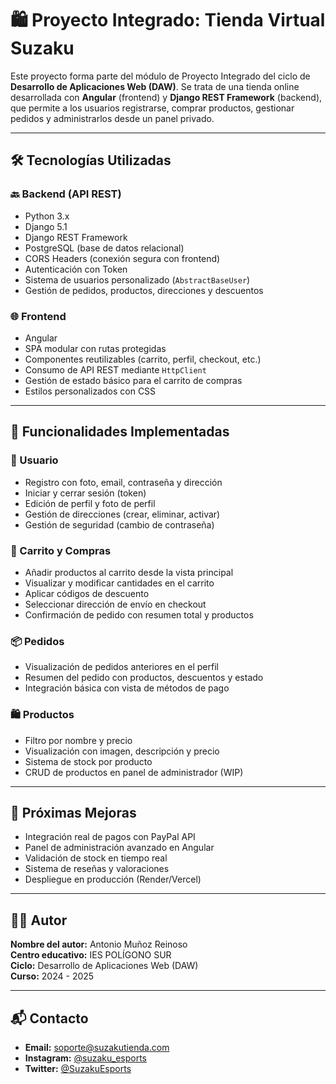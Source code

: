 # 🛍️ Proyecto Integrado: Tienda Virtual Suzaku

Este proyecto forma parte del módulo de Proyecto Integrado del ciclo de **Desarrollo de Aplicaciones Web (DAW)**. Se trata de una tienda online desarrollada con **Angular** (frontend) y **Django REST Framework** (backend), que permite a los usuarios registrarse, comprar productos, gestionar pedidos y administrarlos desde un panel privado.

---

## 🛠 Tecnologías Utilizadas

### 🔙 Backend (API REST)
- Python 3.x  
- Django 5.1  
- Django REST Framework  
- PostgreSQL (base de datos relacional)  
- CORS Headers (conexión segura con frontend)  
- Autenticación con Token  
- Sistema de usuarios personalizado (`AbstractBaseUser`)  
- Gestión de pedidos, productos, direcciones y descuentos  

### 🌐 Frontend
- Angular  
- SPA modular con rutas protegidas  
- Componentes reutilizables (carrito, perfil, checkout, etc.)  
- Consumo de API REST mediante `HttpClient`  
- Gestión de estado básico para el carrito de compras  
- Estilos personalizados con CSS  

---

## 🧩 Funcionalidades Implementadas

### 👤 Usuario
- Registro con foto, email, contraseña y dirección  
- Iniciar y cerrar sesión (token)  
- Edición de perfil y foto de perfil  
- Gestión de direcciones (crear, eliminar, activar)  
- Gestión de seguridad (cambio de contraseña)  

### 🛒 Carrito y Compras
- Añadir productos al carrito desde la vista principal  
- Visualizar y modificar cantidades en el carrito  
- Aplicar códigos de descuento  
- Seleccionar dirección de envío en checkout  
- Confirmación de pedido con resumen total y productos  

### 📦 Pedidos
- Visualización de pedidos anteriores en el perfil  
- Resumen del pedido con productos, descuentos y estado  
- Integración básica con vista de métodos de pago  

### 🛍️ Productos
- Filtro por nombre y precio  
- Visualización con imagen, descripción y precio  
- Sistema de stock por producto  
- CRUD de productos en panel de administrador (WIP)  

---

## 🚀 Próximas Mejoras
- Integración real de pagos con PayPal API  
- Panel de administración avanzado en Angular  
- Validación de stock en tiempo real  
- Sistema de reseñas y valoraciones  
- Despliegue en producción (Render/Vercel)  

---

## 🧑‍💻 Autor

**Nombre del autor:** Antonio Muñoz Reinoso  
**Centro educativo:** IES POLÍGONO SUR  
**Ciclo:** Desarrollo de Aplicaciones Web (DAW)  
**Curso:** 2024 - 2025  

---

## 📬 Contacto

- **Email:** soporte@suzakutienda.com  
- **Instagram:** [@suzaku_esports](https://www.instagram.com/suzaku_esports)  
- **Twitter:** [@SuzakuEsports](https://x.com/SuzakuEsports)

